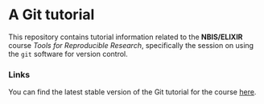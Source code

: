 # A Git tutorial

This repository contains tutorial information related to the **NBIS/ELIXIR** course
_Tools for Reproducible Research_, specifically the session on using the `git`
software for version control.

### Links

You can find the latest stable version of the Git tutorial for the course
[here](https://nbisweden.github.io/workshop-reproducible-research/).